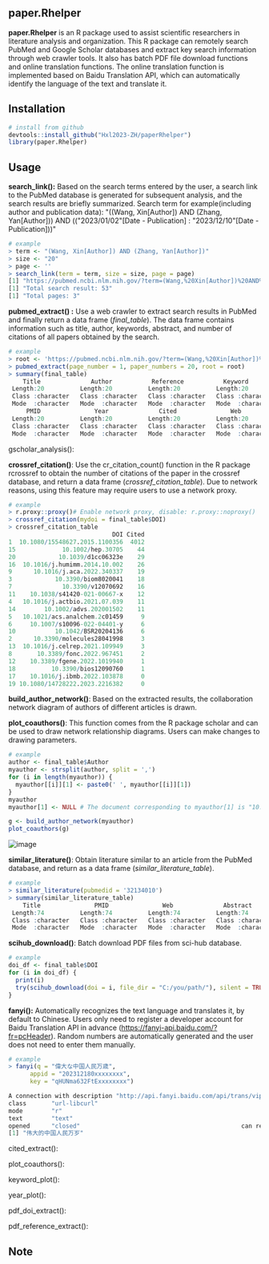 ## paper.Rhelper

**paper.Rhelper** is an R package used to assist scientific researchers in literature analysis and organization. This R package can remotely search PubMed and Google Scholar databases and extract key search information through web crawler tools. It also has batch PDF file download functions and online translation functions. The online translation function is implemented based on Baidu Translation API, which can automatically identify the language of the text and translate it.

## Installation

```R
# install from github
devtools::install_github("Hxl2023-ZH/paperRhelper")
library(paper.Rhelper)
```

## Usage

**search_link():** Based on the search terms entered by the user, a search link to the PubMed database is generated for subsequent analysis, and the search results are briefly summarized. Search term for example(including author and publication data): "((Wang, Xin[Author]) AND (Zhang, Yan[Author])) AND ((\"2023/01/02\"[Date - Publication] : \"2023/12/10\"[Date - Publication]))"

```R
# example
> term <- "(Wang, Xin[Author]) AND (Zhang, Yan[Author])"
> size <- "20"
> page <- ''
> search_link(term = term, size = size, page = page)
[1] "https://pubmed.ncbi.nlm.nih.gov/?term=(Wang,%20Xin[Author])%20AND%20(Zhang,%20Yan[Author])&size=20&page="
[1] "Total search result: 53"
[1] "Total pages: 3"
```

**pubmed_extract() :** Use a web crawler to extract search results in PubMed and finally return a data frame (*final_table*). The data frame contains information such as title, author, keywords, abstract, and number of citations of all papers obtained by the search.

```R
# example
> root <- 'https://pubmed.ncbi.nlm.nih.gov/?term=(Wang,%20Xin[Author])%20AND%20(Zhang,%20Yan[Author])&size=20&page='
> pubmed_extract(page_number = 1, paper_numbers = 20, root = root)
> summary(final_table)
    Title              Author           Reference           Keyword              DOI           
 Length:20          Length:20          Length:20          Length:20          Length:20         
 Class :character   Class :character   Class :character   Class :character   Class :character  
 Mode  :character   Mode  :character   Mode  :character   Mode  :character   Mode  :character  
     PMID               Year              Cited               Web              Abstract        
 Length:20          Length:20          Length:20          Length:20          Length:20         
 Class :character   Class :character   Class :character   Class :character   Class :character  
 Mode  :character   Mode  :character   Mode  :character   Mode  :character   Mode  :character 
```

gscholar_analysis(): 

**crossref_citation()**: Use the cr_citation_count() function in the R package rcrossref to obtain the number of citations of the paper in the crossref database, and return a data frame (*crossref_citation_table*). Due to network reasons, using this feature may require users to use a network proxy.

```R
# example
> r.proxy::proxy()# Enable network proxy, disable: r.proxy::noproxy()
> crossref_citation(mydoi = final_table$DOI)
> crossref_citation_table 
                             DOI Cited
1  10.1080/15548627.2015.1100356  4012
15             10.1002/hep.30705    44
20            10.1039/d1cc06323e    29
16  10.1016/j.humimm.2014.10.002    26
9      10.1016/j.aca.2022.340337    19
3            10.3390/biom8020041    18
7              10.3390/v12070692    16
11    10.1038/s41420-021-00667-x    12
4   10.1016/j.actbio.2021.07.039    11
14        10.1002/advs.202001502    11
5   10.1021/acs.analchem.2c01459     9
6     10.1007/s10096-022-04401-y     6
10           10.1042/BSR20204136     6
2      10.3390/molecules28041998     3
13  10.1016/j.celrep.2021.109949     3
8       10.3389/fonc.2022.967451     2
12    10.3389/fgene.2022.1019940     1
18          10.3390/bios12090760     1
17    10.1016/j.ibmb.2022.103878     0
19 10.1080/14728222.2023.2216382     0
```

**build_author_network()**: Based on the extracted results, the collaboration network diagram of authors of different articles is drawn.

**plot_coauthors()**: This function comes from the R package scholar and can be used to draw network relationship diagrams. Users can make changes to drawing parameters.

```R
# example
author <- final_table$Author
myauthor <- strsplit(author, split = ',')
for (i in length(myauthor)) {
  myauthor[[i]][1] <- paste0(' ', myauthor[[i]][1])
}
myauthor
myauthor[1] <- NULL # The document corresponding to myauthor[1] is "10.1080/15548627.2015.1100356", but this document has been completed by more than a thousand authors, so for the convenience of demonstration, we have cleared the author information of this article.。

g <- build_author_network(myauthor)
plot_coauthors(g) 
```
![image](https://github.com/Hxl2023-ZH/paperRhelper/assets/126218017/0da63b80-9075-4f1f-afe3-08c3ae0f6103)



**similar_literature()**: Obtain literature similar to an article from the PubMed database, and return as a data frame (*similar_literature_table*).

```R
# example
> similar_literature(pubmedid = '32134010')
> summary(similar_literature_table)
    Title               PMID               Web              Abstract        
 Length:74          Length:74          Length:74          Length:74         
 Class :character   Class :character   Class :character   Class :character  
 Mode  :character   Mode  :character   Mode  :character   Mode  :character  
```

**scihub_download()**: Batch download PDF files from sci-hub database.

```R
# example
doi_df <- final_table$DOI
for (i in doi_df) {
  print(i)
  try(scihub_download(doi = i, file_dir = "C:/you/path/"), silent = TRUE)
}

```

**fanyi():** Automatically recognizes the text language and translates it, by default to Chinese. Users only need to register a developer account for Baidu Translation API in advance (https://fanyi-api.baidu.com/?fr=pcHeader). Random numbers are automatically generated and the user does not need to enter them manually.

```R
# example
> fanyi(q = "偉大な中国人民万歳",
      appid = "202312180xxxxxxxx", 
      key = "qHUNma632FtExxxxxxxx")

A connection with description "http://api.fanyi.baidu.com/api/trans/vip/translate?q=%E5%81%89%E5%A4%A7%E3%81%AA%E4%B8%AD%E5%9B%BD%E4%BA%BA%E6%B0%91%E4%B8%87%E6%AD%B3&from=auto&to=zh&appid=202312180xxxxxxxx&salt=40118&sign=1850edbf24fe542bad6b610177864ac1"
class       "url-libcurl"  
mode        "r"                       
text        "text"                                         
opened      "closed"                                             can read    "yes"                                                 can write   "no"
[1] "伟大的中国人民万岁"
```

cited_extract():

plot_coauthors():

keyword_plot():

year_plot():

pdf_doi_extract():

pdf_reference_extract():

## Note
